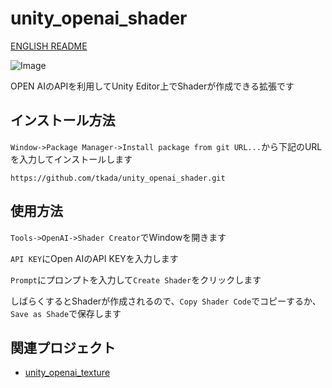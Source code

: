 # unity_openai_shader
[ENGLISH README](README.md)

![Image](https://github.com/user-attachments/assets/e110a523-3e3f-4a15-b2b4-f06dc2239b2e)

OPEN AIのAPIを利用してUnity Editor上でShaderが作成できる拡張です

## インストール方法
`Window->Package Manager->Install package from git URL...`から下記のURLを入力してインストールします
```
https://github.com/tkada/unity_openai_shader.git
```

## 使用方法
`Tools->OpenAI->Shader Creator`でWindowを開きます

`API KEY`にOpen AIのAPI KEYを入力します

`Prompt`にプロンプトを入力して`Create Shader`をクリックします

しばらくするとShaderが作成されるので、`Copy Shader Code`でコピーするか、`Save as Shade`で保存します

## 関連プロジェクト
- [unity_openai_texture](https://github.com/tkada/unity_openai_texture)
